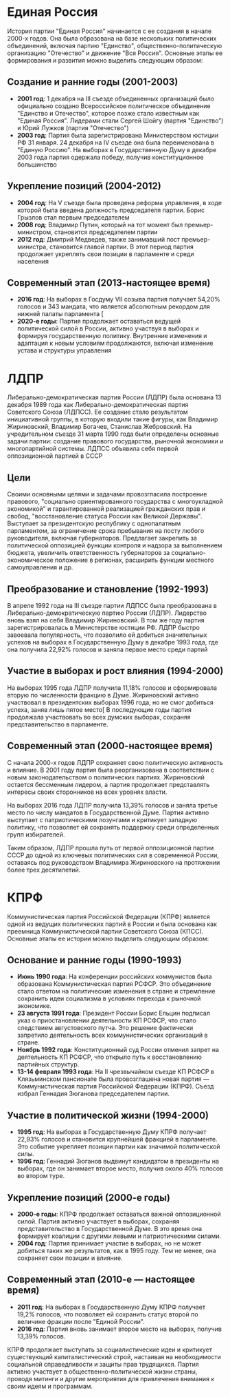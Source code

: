 # Единая Россия

История партии "Единая Россия" начинается с ее создания в начале 2000-х годов. Она была образована на базе нескольких политических объединений, включая партию "Единство", общественно-политическую организацию "Отечество" и движение "Вся Россия". Основные этапы ее формирования и развития можно выделить следующим образом:

## Создание и ранние годы (2001-2003)

- **2001 год**: 1 декабря на III съезде объединенных организаций было официально создано Всероссийское политическое объединение "Единство и Отечество", которое позже стало известным как "Единая Россия". Лидерами стали Сергей Шойгу (партия "Единство") и Юрий Лужков (партия "Отечество")
- **2003 год**: Партия была зарегистрирована Министерством юстиции РФ 31 января. 24 декабря на IV съезде она была переименована в "Единую Россию". На выборах в Государственную Думу в декабре 2003 года партия одержала победу, получив конституционное большинство
## Укрепление позиций (2004-2012)

- **2004 год**: На V съезде была проведена реформа управления, в ходе которой была введена должность председателя партии. Борис Грызлов стал первым председателем
- **2008 год**: Владимир Путин, который на тот момент был премьер-министром, становится председателем партии
- **2012 год**: Дмитрий Медведев, также занимавший пост премьер-министра, становится главой партии. В этот период партия продолжает укреплять свои позиции в парламенте и среди населения
## Современный этап (2013-настоящее время)

- **2016 год**: На выборах в Госдуму VII созыва партия получает 54,20% голосов и 343 мандата, что является абсолютным рекордом для нижней палаты парламента [
- **2020-е годы**: Партия продолжает оставаться ведущей политической силой в России, активно участвуя в выборах и формируя государственную политику. Внутренние изменения и адаптация к новым условиям продолжаются, включая изменение устава и структуры управления
# ЛДПР

Либерально-демократическая партия России (ЛДПР) была основана 13 декабря 1989 года как Либерально-демократическая партия Советского Союза (ЛДПСС). Ее создание стало результатом инициативной группы, в которую входили такие фигуры, как Владимир Жириновский, Владимир Богачев, Станислав Жебровский. На учредительном съезде 31 марта 1990 года были определены основные задачи партии: создание правового государства, рыночной экономики и многопартийной системы. ЛДПСС объявила себя первой оппозиционной партией в СССР
## Цели

Своими основными целями и задачами провозгласила построение правового, "социально ориентированного государства с многоукладной экономикой" и гарантированной реализацией гражданских прав и свобод, "восстановление статуса России как Великой Державы". Выступает за президентскую республику с однопалатным парламентом, за ограничение срока пребывания на посту любого руководителя, включая губернаторов. Предлагает закрепить за политической оппозицией функции контроля и надзора за выполнением бюджета, увеличить ответственность губернаторов за социально-экономическое положение в регионах, расширить функции местного самоуправления и др.

## Преобразование и становление (1992-1993)

В апреле 1992 года на III съезде партии ЛДПСС была преобразована в Либерально-демократическую партию России (ЛДПР). Лидерство вновь взял на себя Владимир Жириновский. В том же году партия зарегистрировалась в Министерстве юстиции РФ. ЛДПР быстро завоевала популярность, что позволило ей добиться значительных успехов на выборах в Государственную Думу в декабре 1993 года, где она получила 22,92% голосов и заняла первое место среди партий

## Участие в выборах и рост влияния (1994-2000)

На выборах 1995 года ЛДПР получила 11,18% голосов и сформировала вторую по численности фракцию в Думе. Жириновский активно участвовал в президентских выборах 1996 года, но не смог добиться успеха, заняв лишь пятое место[
В последующие годы партия продолжала участвовать во всех думских выборах, сохраняя представительство в парламенте.

## Современный этап (2000-настоящее время)

С начала 2000-х годов ЛДПР сохраняет свою политическую активность и влияние. В 2001 году партия была реорганизована в соответствии с новым законодательством о политических партиях. Жириновский остается бессменным лидером, а партия продолжает представлять интересы своих сторонников на всех уровнях власти.

На выборах 2016 года ЛДПР получила 13,39% голосов и заняла третье место по числу мандатов в Государственной Думе. Партия активно выступает с патриотическими лозунгами и критикует западную политику, что позволяет ей сохранять поддержку среди определенных групп избирателей.

Таким образом, ЛДПР прошла путь от первой оппозиционной партии СССР до одной из ключевых политических сил в современной России, оставаясь под руководством Владимира Жириновского на протяжении более трех десятилетий.


# КПРФ

Коммунистическая партия Российской Федерации (КПРФ) является одной из ведущих политических партий в России и была основана как преемница Коммунистической партии Советского Союза (КПСС). Основные этапы ее истории можно выделить следующим образом:

## Основание и ранние годы (1990-1993)

- **Июнь 1990 года**: На конференции российских коммунистов была образована Коммунистическая партия РСФСР. Это объединение стало ответом на политические изменения в стране и стремление сохранить идеи социализма в условиях перехода к рыночной экономике.
- **23 августа 1991 года**: Президент России Борис Ельцин подписал указ о приостановлении деятельности КП РСФСР, что стало следствием августовского путча. Это решение фактически запретило деятельность всех коммунистических организаций в стране.
- **Ноябрь 1992 года**: Конституционный суд России отменил запрет на деятельность КП РСФСР, что открыло путь к восстановлению партийных структур.
- **13-14 февраля 1993 года**: На II чрезвычайном съезде КП РСФСР в Клязьминском пансионате была провозглашена новая партия — Коммунистическая партия Российской Федерации (КПРФ). Съезд избрал Геннадия Зюганова председателем партии.

## Участие в политической жизни (1994-2000)

- **1995 год**: На выборах в Государственную Думу КПРФ получает 22,93% голосов и становится крупнейшей фракцией в парламенте. Это событие укрепляет позиции партии как значимой политической силы.
- **1996 год**: Геннадий Зюганов выдвинут кандидатом в президенты на выборах, где он занимает второе место, получив около 40% голосов во втором туре.

## Укрепление позиций (2000-е годы)

- **2000-е годы**: КПРФ продолжает оставаться важной оппозиционной силой. Партия активно участвует в выборах, сохраняя представительство в Государственной Думе. В это время она формирует коалиции с другими левыми и патриотическими силами.
- **2004 год**: Партия принимает участие в выборах, но не может добиться таких же результатов, как в 1995 году. Тем не менее, она сохраняет свои позиции и влияние.

## Современный этап (2010-е — настоящее время)

- **2011 год**: На выборах в Государственную Думу КПРФ получает 19,2% голосов, что позволяет ей сохранить статус второй по величине фракции после "Единой России".
- **2016 год**: Партия вновь занимает второе место на выборах, получив 13,39% голосов.

КПРФ продолжает выступать за социалистические идеи и критикует существующий капиталистический строй, настаивая на необходимости социальной справедливости и защиты прав трудящихся. Партия активно участвует в общественно-политической жизни страны, проводя митинги и другие мероприятия для привлечения внимания к своим идеям и программам.

